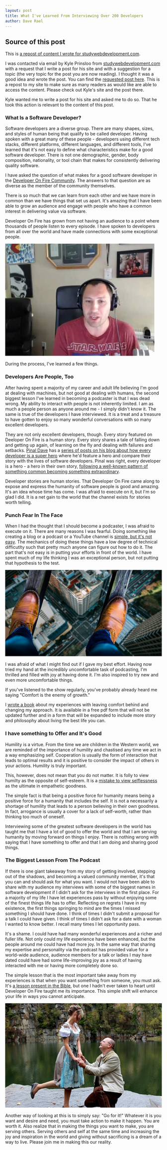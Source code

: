 ```yaml
---
layout: post
title: What I've Learned From Interviewing Over 200 Developers
author: Dave Rael
---
```


## Source of this post
This is [a repost of content I wrote for studywebdevelopment.com](https://studywebdevelopment.com/interviews-with-200-developers.html).

I was contacted via email by Kyle Prinsloo from [studywebdevelopment.com](https://studywebdevelopment.com/) with a request that I write a post for his site and with a suggestion for a topic (the very topic for the post you are now reading).  I thought it was a good idea and wrote the post.  You can find the [requested post here](https://studywebdevelopment.com/what-i-learned-interviewing.html).  This is a repost to my site to make sure as many readers as would like are able to access the content.  Please check out Kyle's site and the post there.

Kyle wanted me to write a post for his site and asked me to do so.  That he took this action is relevant to the content of this post.

### What Is a Software Developer?
Software developers are a diverse group.  There are many shapes, sizes, and styles of human being that qualify to be called developer.  Having spoken with a great many of these people - developers using different tech stacks, different platforms, different languages, and different tools, I've learned that it's not easy to define what characteristics make for a good software developer.  There is not one demographic, gender, body composition, nationality, or tool chain that makes for consistently delivering quality software.

I have asked the question of what makes for a good software developer in the [Developer On Fire Community](https://www.facebook.com/groups/developeronfire).  The answers to that question are as diverse as the member of the community themselves.

There is so much that we can learn from each other and we have more in common than we have things that set us apart.  It's amazing that I have been able to grow an audience and engage with people who have a common interest in delivering value via software.

Developer On Fire has grown from not having an audience to a point where thousands of people listen to every episode.  I have spoken to developers from all over the world and have made connections with some exceptional people.

![Dave Recording](/assets/images/blog/dave-rael-microphone.jpg)

During the process, I've learned a few things.

### Developers Are People, Too
After having spent a majority of my career and adult life believing I'm good at dealing with machines, but not good at dealing with humans, the second biggest lesson I've learned in becoming a podcaster is that I was dead wrong.  My ability to interact with people is not inherently limited.  I am as much a people person as anyone around me - I simply didn't know it.  The same is true of the developers I have interviewed.  It is a treat and a treasure to have gotten to enjoy so many wonderful conversations with so many excellent developers.

They are not only excellent developers, though.  Every story featured on Deeloper On Fire is a human story.  Every story shares a tale of falling down and getting up again, of learning on the fly and dealing with failures and setbacks.  [Pinal Dave](http://developeronfire.com/podcast/episode-119-pinal-dave-serving-a-benevolent-master) has a [series of posts on his blog about how every developer is a super hero](https://blog.sqlauthority.com/tag/superhero/) where he'd feature a hero and compare their story with the lives of software developers.  Pinal was right, every developer is a hero - a hero in their own story, [following a well-known pattern of something common becoming something extraordinary](https://en.wikipedia.org/wiki/Hero's_journey).

Developer stories are human stories.  That Developer On Fire came along to expose and express the humanity of software people is good and amazing.  It's an idea whose time has come.  I was afraid to execute on it, but I'm so glad I did.  It is a net gain to the world that the channel exists for stories worth telling.

### Punch Fear In The Face
When I had the thought that I should become a podcaster, I was afraid to execute on it.  There are many reasons I was fearful. Doing something like creating a blog or a podcast or a YouTube channel is [simple, but it's not easy](http://www.marksdailyapple.com/simple-but-not-easy/).  The mechanics of doing these things have a low degree of technical difficutlty such that pretty much anyone can figure out how to do it.  The part that's not easy is in putting your efforts in front of the world.  I have spent much of my life thinking I was an exceptional person, but not putting that hypothesis to the test.

![Fear](/assets/images/blog/fear.jpg)

I was afraid of what I might find out if I gave my best effort.  Having now tried my hand at the incredibly uncomfortable task of podcasting, I'm thrilled and filled with joy at having done it.  I'm also inspired to try new and even more uncomfortable things.

If you've listened to the show regularly, you've probably already heard me saying "Comfort is the enemy of growth."

I [wrote a book](http://developeronfire.com/punch-fear) about my experiences with leaving comfort behind and changing my approach.  It is available in a free pdf form that will not be updated further and in a form that will be expanded to include more story and philosophy about living the best life you can.

### I have something to Offer and It's Good
Humility is a virtue.  From the time we are children in the Western world, we are reminded of the importance of humility and chastised any time we act in a way emphasizing self.  Cooperation is usually the form of interaction that leads to optimal results and it is positive to consider the impact of others in your actions.  Humility is truly important.

This, however, does not mean that you do not matter.  It is folly to view humilty as the opposite of self-esteem.  It is a [mistake to view selflessness](http://developeronfire.com/blog/self-sacrifice) as the ultimate in empathetic goodness.

The simple fact is that being a positive force for humanity means being a positive force for a humanity that includes the self.  It is not a necessarily a shortage of humility that leads to a person believing in their own goodness.  In fact, arrogance is usually a cover for a lack of self-worth, rather than thinking too much of oneself.

Interviewing some of the greatest software developers in the world has taught me that I have a lot of good to offer the world and that I am serving humanity by moving forward on things I enjoy.  There is nothing wrong with saying that I have something to offer and that I am doing and sharing good things.

### The Biggest Lesson From The Podcast
If there is one giant takeaway from my story of getting involved, stepping out of the shadows, and becoming a valued community member, it's that you can and should ask for what you want.  I would not have been able to share with my audience my interviews with some of the biggest names in software development if I didn't ask for the interviews in the first place.  For a majority of my life I have let experiences pass by without enjoying some of the finest things life has to offer.  Reflecting on regrets I have in my existence, the first things springing to mind are the times I missed something I should have done.  I think of times I didn't submit a proposal for a talk I could have given.  I think of times I didn't ask for a date with a woman I wanted to know better.  I recall many times I let opportunity pass.

It's a shame.  I could have had many wonderful experiences and a richer and fuller life.  Not only could my life experience have been enhanced, but the people around me could have had more joy.  In the same way that sharing my expertise and personality via the podcast has provided value for a world-wide audience, audience members for a talk or ladies I may have dated could have had some life-improving joy as a result of having interacted with me or having more completely done so.

The simple lesson that is the most important take away from my experiences is that when you want something from someone, you must ask.  It's [a lesson present in the Bible](http://biblehub.com/matthew/7-7.htm), but one I hadn't ever taken to heart until Developer On Fire taught me its importance.  This simple shift will enhance your life in ways you cannot anticipate.

![Ask](/assets/images/blog/ask.jpg)

Another way of looking at this is to simply say: "Go for it!"  Whatever it is you want and desire and need, you must take action to make it happen.  You are worth it.  Also realize that in making the things you want to make, you are serving others.  Serving others and self at the same time and increasing the joy and inspiration in the world and giving without sacrificing is a dream of a way to live.  Please join me in making this our reality.
